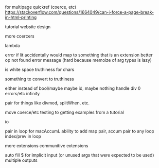 for multipage quickref (coerce, etc)
https://stackoverflow.com/questions/1664049/can-i-force-a-page-break-in-html-printing

tutorial
website design

more coercers

lambda

error if lit accidentally would map to something that is an extension
better op not found error message (hard because memoize of arg types is lazy)

is white space truthiness for chars

something to convert to truthiness

either instead of bool/maybe
maybe id, maybe nothing
handle div 0 errors/etc
infinity

pair for things like divmod, splitWhen, etc.

move coerce/etc testing to getting examples from a tutorial

io

pair in loop for macAccumL
	ability to add map pair, accum pair to any loop
index/prev in loop

more extensions
	communitive extensions

auto fill $ for implicit input (or unused args that were expected to be used)
multiple outputs